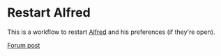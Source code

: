 # Restart Alfred

This is a workflow to restart [Alfred](https://www.alfredapp.com) and his preferences (if they're open).

[Forum post](https://www.alfredforum.com/topic/1842-restart-alfred-workflow/)